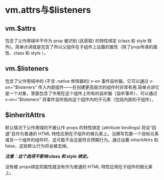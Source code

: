 # vm.attrs与$listeners

## vm.$attrs

包含了父作用域中不作为 prop 被识别 (且获取) 的特性绑定 (class 和 style 除外)。简单点讲就是包含了所以父组件在子组件上设置的属性（除了prop传递的属性、class 和 style ）。

## vm.$listeners

包含了父作用域中的 (不含 .native 修饰器的) v-on 事件监听器。它可以通过 v-on="$listeners" 传入内部组件——在创建更高层次的组件时非常有用.简单点讲它是一个对象，里面包含了作用在这个组件上所有的监听器（监听事件），可以通过 v-on="$listeners" 将事件监听指向这个组件内的子元素（包括内部的子组件）。

## $inheritAttrs

默认情况下父作用域的不被认作 props 的特性绑定 (attribute bindings) 将会“回退”且作为普通的 HTML 特性应用在子组件的根元素上。当撰写包裹一个目标元素或另一个组件的组件时，这可能不会总是符合预期行为。通过设置 inheritAttrs 到 false，这些默认行为将会被去掉。

***注意：这个选项不影响 class 和 style 绑定。***

没有被 props绑定的属性就没有作为普通的 HTML 特性应用在子组件的根元素上。

